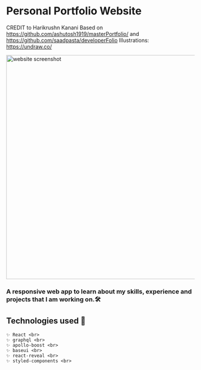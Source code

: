 # Personal Portfolio Website
  CREDIT to Harikrushn Kanani
  Based on https://github.com/ashutosh1919/masterPortfolio/ and https://github.com/saadpasta/developerFolio
  Illustrations: https://undraw.co/

  <img src="https://i.postimg.cc/KYCLWf6W/portfolio-snapshot.jpg" width="600" alt="website screenshot" />
  
  ### A responsive web app to learn about my skills, experience and projects that I am working on.🛠️ 
  
  ## Technologies used 🧰 <br>
    ✨ React <br>
    ✨ graphql <br>
    ✨ apollo-boost <br>
    ✨ baseui <br>
    ✨ react-reveal <br>
    ✨ styled-components <br>



